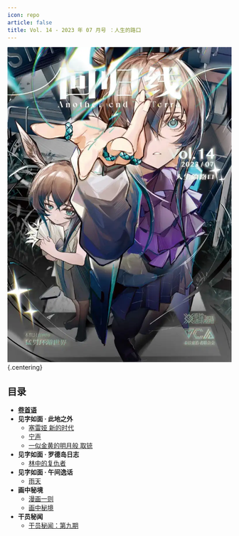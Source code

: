 ```yaml
---
icon: repo
article: false
title: Vol. 14 - 2023 年 07 月号 ：人生的路口
---
```


![](./res/cover.webp) {.centering}

## 目录

- [**卷首语**](intro.html)
- **见字如面 · 此地之外**
  - [塞雷娅 新的时代](article1.html)
  - [宁声](article2.html)
  - [一似金黄的明月般 取铳](article5.html)
- **见字如面 · 罗德岛日志**
  - [林中的复仇者](article4.html)
- **见字如面 · 午间逸话**
  - [雨天](article3.html)
- **画中秘境**
  - [漫画一则](comic1.html)
  - [画中秘境](paintings.html)
- **干员秘闻**
  - [干员秘闻：第九期](ope_sec.html)

<FakeAds />